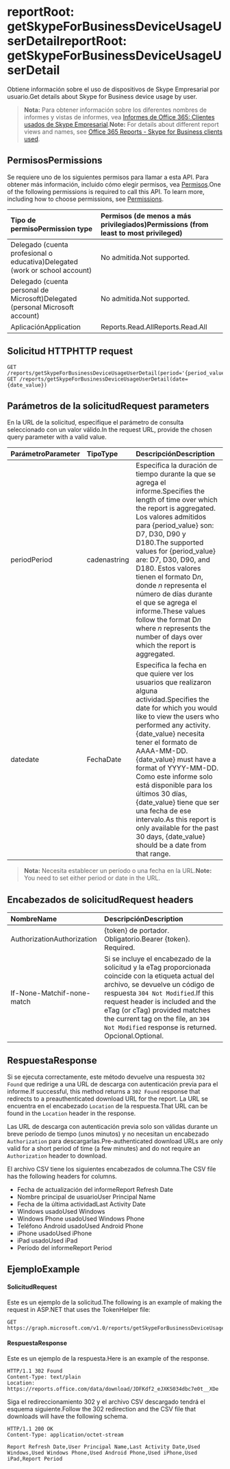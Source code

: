 # <a name="reportroot-getskypeforbusinessdeviceusageuserdetail"></a><span data-ttu-id="b5da3-101">reportRoot: getSkypeForBusinessDeviceUsageUserDetail</span><span class="sxs-lookup"><span data-stu-id="b5da3-101">reportRoot: getSkypeForBusinessDeviceUsageUserDetail</span></span>

<span data-ttu-id="b5da3-102">Obtiene información sobre el uso de dispositivos de Skype Empresarial por usuario.</span><span class="sxs-lookup"><span data-stu-id="b5da3-102">Get details about Skype for Business device usage by user.</span></span>

> <span data-ttu-id="b5da3-103">**Nota:** Para obtener información sobre los diferentes nombres de informes y vistas de informes, vea [Informes de Office 365: Clientes usados de Skype Empresarial]((https://support.office.com/client/Skype-for-Business-clients-used-b9019c36-034f-40c7-acb0-c2a0400b03c3)).</span><span class="sxs-lookup"><span data-stu-id="b5da3-103">**Note:** For details about different report views and names, see [Office 365 Reports - Skype for Business clients used]((https://support.office.com/client/Skype-for-Business-clients-used-b9019c36-034f-40c7-acb0-c2a0400b03c3)).</span></span>

## <a name="permissions"></a><span data-ttu-id="b5da3-104">Permisos</span><span class="sxs-lookup"><span data-stu-id="b5da3-104">Permissions</span></span>

<span data-ttu-id="b5da3-p101">Se requiere uno de los siguientes permisos para llamar a esta API. Para obtener más información, incluido cómo elegir permisos, vea [Permisos](../../../concepts/permissions_reference.md).</span><span class="sxs-lookup"><span data-stu-id="b5da3-p101">One of the following permissions is required to call this API. To learn more, including how to choose permissions, see [Permissions](../../../concepts/permissions_reference.md).</span></span>

| <span data-ttu-id="b5da3-107">Tipo de permiso</span><span class="sxs-lookup"><span data-stu-id="b5da3-107">Permission type</span></span>                        | <span data-ttu-id="b5da3-108">Permisos (de menos a más privilegiados)</span><span class="sxs-lookup"><span data-stu-id="b5da3-108">Permissions (from least to most privileged)</span></span> |
| :------------------------------------- | :--------------------------------------- |
| <span data-ttu-id="b5da3-109">Delegado (cuenta profesional o educativa)</span><span class="sxs-lookup"><span data-stu-id="b5da3-109">Delegated (work or school account)</span></span>     | <span data-ttu-id="b5da3-110">No admitida.</span><span class="sxs-lookup"><span data-stu-id="b5da3-110">Not supported.</span></span>                           |
| <span data-ttu-id="b5da3-111">Delegado (cuenta personal de Microsoft)</span><span class="sxs-lookup"><span data-stu-id="b5da3-111">Delegated (personal Microsoft account)</span></span> | <span data-ttu-id="b5da3-112">No admitida.</span><span class="sxs-lookup"><span data-stu-id="b5da3-112">Not supported.</span></span>                           |
| <span data-ttu-id="b5da3-113">Aplicación</span><span class="sxs-lookup"><span data-stu-id="b5da3-113">Application</span></span>                            | <span data-ttu-id="b5da3-114">Reports.Read.All</span><span class="sxs-lookup"><span data-stu-id="b5da3-114">Reports.Read.All</span></span>                         |

## <a name="http-request"></a><span data-ttu-id="b5da3-115">Solicitud HTTP</span><span class="sxs-lookup"><span data-stu-id="b5da3-115">HTTP request</span></span>

<!-- { "blockType": "ignored" } --> 

```http
GET /reports/getSkypeForBusinessDeviceUsageUserDetail(period='{period_value}')
GET /reports/getSkypeForBusinessDeviceUsageUserDetail(date={date_value})
```

## <a name="request-parameters"></a><span data-ttu-id="b5da3-116">Parámetros de la solicitud</span><span class="sxs-lookup"><span data-stu-id="b5da3-116">Request parameters</span></span>

<span data-ttu-id="b5da3-117">En la URL de la solicitud, especifique el parámetro de consulta seleccionado con un valor válido.</span><span class="sxs-lookup"><span data-stu-id="b5da3-117">In the request URL, provide the chosen query parameter with a valid value.</span></span>

| <span data-ttu-id="b5da3-118">Parámetro</span><span class="sxs-lookup"><span data-stu-id="b5da3-118">Parameter</span></span> | <span data-ttu-id="b5da3-119">Tipo</span><span class="sxs-lookup"><span data-stu-id="b5da3-119">Type</span></span>   | <span data-ttu-id="b5da3-120">Descripción</span><span class="sxs-lookup"><span data-stu-id="b5da3-120">Description</span></span>                              |
| :-------- | :----- | :--------------------------------------- |
| <span data-ttu-id="b5da3-121">period</span><span class="sxs-lookup"><span data-stu-id="b5da3-121">Period</span></span>    | <span data-ttu-id="b5da3-122">cadena</span><span class="sxs-lookup"><span data-stu-id="b5da3-122">string</span></span> | <span data-ttu-id="b5da3-123">Especifica la duración de tiempo durante la que se agrega el informe.</span><span class="sxs-lookup"><span data-stu-id="b5da3-123">Specifies the length of time over which the report is aggregated.</span></span> <span data-ttu-id="b5da3-124">Los valores admitidos para {period_value} son: D7, D30, D90 y D180.</span><span class="sxs-lookup"><span data-stu-id="b5da3-124">The supported values for {period_value} are: D7, D30, D90, and D180.</span></span> <span data-ttu-id="b5da3-125">Estos valores tienen el formato D*n*, donde *n* representa el número de días durante el que se agrega el informe.</span><span class="sxs-lookup"><span data-stu-id="b5da3-125">These values follow the format D*n* where *n* represents the number of days over which the report is aggregated.</span></span> |
| <span data-ttu-id="b5da3-126">date</span><span class="sxs-lookup"><span data-stu-id="b5da3-126">date</span></span>      | <span data-ttu-id="b5da3-127">Fecha</span><span class="sxs-lookup"><span data-stu-id="b5da3-127">Date</span></span>   | <span data-ttu-id="b5da3-128">Especifica la fecha en que quiere ver los usuarios que realizaron alguna actividad.</span><span class="sxs-lookup"><span data-stu-id="b5da3-128">Specifies the date for which you would like to view the users who performed any activity.</span></span> <span data-ttu-id="b5da3-129">{date_value} necesita tener el formato de AAAA-MM-DD.</span><span class="sxs-lookup"><span data-stu-id="b5da3-129">{date_value} must have a format of YYYY-MM-DD.</span></span> <span data-ttu-id="b5da3-130">Como este informe solo está disponible para los últimos 30 días, {date_value} tiene que ser una fecha de ese intervalo.</span><span class="sxs-lookup"><span data-stu-id="b5da3-130">As this report is only available for the past 30 days, {date_value} should be a date from that range.</span></span> |

> <span data-ttu-id="b5da3-131">**Nota:** Necesita establecer un período o una fecha en la URL.</span><span class="sxs-lookup"><span data-stu-id="b5da3-131">**Note:** You need to set either period or date in the URL.</span></span>

## <a name="request-headers"></a><span data-ttu-id="b5da3-132">Encabezados de solicitud</span><span class="sxs-lookup"><span data-stu-id="b5da3-132">Request headers</span></span>

| <span data-ttu-id="b5da3-133">Nombre</span><span class="sxs-lookup"><span data-stu-id="b5da3-133">Name</span></span>          | <span data-ttu-id="b5da3-134">Descripción</span><span class="sxs-lookup"><span data-stu-id="b5da3-134">Description</span></span>               |
| :------------ | :------------------------ |
| <span data-ttu-id="b5da3-135">Authorization</span><span class="sxs-lookup"><span data-stu-id="b5da3-135">Authorization</span></span> | <span data-ttu-id="b5da3-p104">{token} de portador. Obligatorio.</span><span class="sxs-lookup"><span data-stu-id="b5da3-p104">Bearer {token}. Required.</span></span> |
| <span data-ttu-id="b5da3-138">If-None-Match</span><span class="sxs-lookup"><span data-stu-id="b5da3-138">if-none-match</span></span> | <span data-ttu-id="b5da3-139">Si se incluye el encabezado de la solicitud y la eTag proporcionada coincide con la etiqueta actual del archivo, se devuelve un código de respuesta `304 Not Modified`.</span><span class="sxs-lookup"><span data-stu-id="b5da3-139">If this request header is included and the eTag (or cTag) provided matches the current tag on the file, an `304 Not Modified` response is returned.</span></span> <span data-ttu-id="b5da3-140">Opcional.</span><span class="sxs-lookup"><span data-stu-id="b5da3-140">Optional.</span></span> |

## <a name="response"></a><span data-ttu-id="b5da3-141">Respuesta</span><span class="sxs-lookup"><span data-stu-id="b5da3-141">Response</span></span>

<span data-ttu-id="b5da3-142">Si se ejecuta correctamente, este método devuelve una respuesta `302 Found` que redirige a una URL de descarga con autenticación previa para el informe.</span><span class="sxs-lookup"><span data-stu-id="b5da3-142">If successful, this method returns a `302 Found` response that redirects to a preauthenticated download URL for the report.</span></span> <span data-ttu-id="b5da3-143">La URL se encuentra en el encabezado `Location` de la respuesta.</span><span class="sxs-lookup"><span data-stu-id="b5da3-143">That URL can be found in the `Location` header in the response.</span></span>

<span data-ttu-id="b5da3-144">Las URL de descarga con autenticación previa solo son válidas durante un breve período de tiempo (unos minutos) y no necesitan un encabezado `Authorization` para descargarlas.</span><span class="sxs-lookup"><span data-stu-id="b5da3-144">Pre-authenticated download URLs are only valid for a short period of time (a few minutes) and do not require an `Authorization` header to download.</span></span>

<span data-ttu-id="b5da3-145">El archivo CSV tiene los siguientes encabezados de columna.</span><span class="sxs-lookup"><span data-stu-id="b5da3-145">The CSV file has the following headers for columns.</span></span>

- <span data-ttu-id="b5da3-146">Fecha de actualización del informe</span><span class="sxs-lookup"><span data-stu-id="b5da3-146">Report Refresh Date</span></span>
- <span data-ttu-id="b5da3-147">Nombre principal de usuario</span><span class="sxs-lookup"><span data-stu-id="b5da3-147">User Principal Name</span></span>
- <span data-ttu-id="b5da3-148">Fecha de la última actividad</span><span class="sxs-lookup"><span data-stu-id="b5da3-148">Last Activity Date</span></span>
- <span data-ttu-id="b5da3-149">Windows usado</span><span class="sxs-lookup"><span data-stu-id="b5da3-149">Used Windows</span></span>
- <span data-ttu-id="b5da3-150">Windows Phone usado</span><span class="sxs-lookup"><span data-stu-id="b5da3-150">Used Windows Phone</span></span>
- <span data-ttu-id="b5da3-151">Teléfono Android usado</span><span class="sxs-lookup"><span data-stu-id="b5da3-151">Used Android Phone</span></span>
- <span data-ttu-id="b5da3-152">iPhone usado</span><span class="sxs-lookup"><span data-stu-id="b5da3-152">Used iPhone</span></span>
- <span data-ttu-id="b5da3-153">iPad usado</span><span class="sxs-lookup"><span data-stu-id="b5da3-153">Used iPad</span></span>
- <span data-ttu-id="b5da3-154">Período del informe</span><span class="sxs-lookup"><span data-stu-id="b5da3-154">Report Period</span></span>

## <a name="example"></a><span data-ttu-id="b5da3-155">Ejemplo</span><span class="sxs-lookup"><span data-stu-id="b5da3-155">Example</span></span>

#### <a name="request"></a><span data-ttu-id="b5da3-156">Solicitud</span><span class="sxs-lookup"><span data-stu-id="b5da3-156">Request</span></span>

<span data-ttu-id="b5da3-157">Este es un ejemplo de la solicitud.</span><span class="sxs-lookup"><span data-stu-id="b5da3-157">The following is an example of making the request in ASP.NET that uses the TokenHelper file:</span></span>

<!-- {
  "blockType": "request",
  "name": "reportroot_getskypeforbusinessdeviceusageuserdetail"
}-->

```http
GET https://graph.microsoft.com/v1.0/reports/getSkypeForBusinessDeviceUsageUserDetail(period='D7')
```

#### <a name="response"></a><span data-ttu-id="b5da3-158">Respuesta</span><span class="sxs-lookup"><span data-stu-id="b5da3-158">Response</span></span>

<span data-ttu-id="b5da3-159">Este es un ejemplo de la respuesta.</span><span class="sxs-lookup"><span data-stu-id="b5da3-159">Here is an example of the response.</span></span>

<!-- { "blockType": "ignored" } --> 

```http
HTTP/1.1 302 Found
Content-Type: text/plain
Location: https://reports.office.com/data/download/JDFKdf2_eJXKS034dbc7e0t__XDe
```

<span data-ttu-id="b5da3-160">Siga el redireccionamiento 302 y el archivo CSV descargado tendrá el esquema siguiente.</span><span class="sxs-lookup"><span data-stu-id="b5da3-160">Follow the 302 redirection and the CSV file that downloads will have the following schema.</span></span>

<!-- {
  "blockType": "response",
  "truncated": true,
  "@odata.type": "stream"
} -->

```http
HTTP/1.1 200 OK
Content-Type: application/octet-stream

Report Refresh Date,User Principal Name,Last Activity Date,Used Windows,Used Windows Phone,Used Android Phone,Used iPhone,Used iPad,Report Period
```
